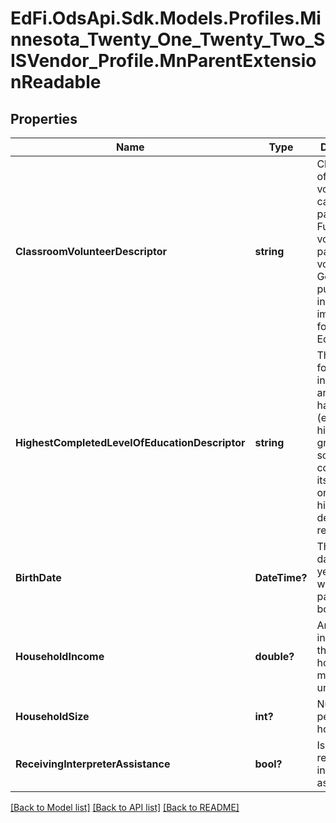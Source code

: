# EdFi.OdsApi.Sdk.Models.Profiles.Minnesota_Twenty_One_Twenty_Two_SISVendor_Profile.MnParentExtensionReadable
## Properties

Name | Type | Description | Notes
------------ | ------------- | ------------- | -------------
**ClassroomVolunteerDescriptor** | **string** | Classification of classroon volunteer capacity of a parent. E.g., Full-time volunteer or part-time volunteer. General purpose but intially implemented for Early Education. | [optional] 
**HighestCompletedLevelOfEducationDescriptor** | **string** | The extent of formal instruction an parent has received (e.g., the highest grade in school completed or its equivalent or the highest degree received). | [optional] 
**BirthDate** | **DateTime?** | The month, day, and year on which the parent was born. | [optional] 
**HouseholdIncome** | **double?** | Annual income of the household in monetary units. | [optional] 
**HouseholdSize** | **int?** | Number of people in the household. | [optional] 
**ReceivingInterpreterAssistance** | **bool?** | Is parent is receiving interpreter assistance? | [optional] 

[[Back to Model list]](../README.md#documentation-for-models) [[Back to API list]](../README.md#documentation-for-api-endpoints) [[Back to README]](../README.md)

